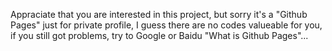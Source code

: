 Appraciate that you are interested in this project, 
but sorry it's a "Github Pages" just for private profile, 
I guess there are no codes valueable for you,
if you still got problems, try to Google or Baidu 
"What is Github Pages"...    